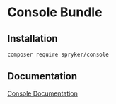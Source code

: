 # Console Bundle

## Installation

```
composer require spryker/console
```

## Documentation

[Console Documentation](https://spryker.github.io/console/index.html)




